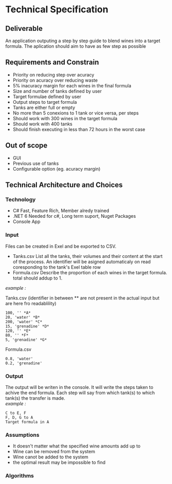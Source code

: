 # Technical Specification

## Deliverable

An application outputing a step by step guide to blend wines into a target formula. The aplication should aim to have as few step as possible

## Requirements and Constrain

- Priority on reducing step over acuracy
- Priority on acuracy over reducing waste
- 5% inacuracy margin for each wines in the final formula
- Size and number of tanks defined by user
- Target formulae defined by user
- Output steps to target formula
- Tanks are either full or empty
- No more than 5 conexions to 1 tank or vice versa, per steps
- Should work with 300 wines in the target formula
- Should work with 400 tanks
- Should finish executing in less than 72 hours in the worst case

## Out of scope

- GUI
- Previous use of tanks
- Configurable option (eg. acuracy margin)

## Technical Architecture and Choices

### Technology

- C# Fast, Feature Rich, Member alredy trained
- .NET 6 Needed for c#, Long term suport, Nuget Packages
- Console App

### Input

Files can be created in Exel and be exported to CSV.

- Tanks.csv List all the tanks, their volumes and their content at the start of the process. An identifier will be asigned automaticaly on read coresponding to the tank's Exel table row
- Formula.csv Describe the proportion of each wines in the target formula. total should addup  to 1.

*example :*<br>

Tanks.csv (identifier in between ** are not present in the actual input but are here fro readablility)
```
100, '' *A*
20, 'water' *B*
200, 'water' *C*
15, 'grenadine' *D*
120, '' *E*
80, '' *F*
5, 'grenadine' *G*
```
Formula.csv
```
0.8, 'water'
0.2, 'grenadine'
```

### Output

The output will be writen in the console. It will write the steps taken to achive the end formula. Each step will say from which tank(s) to which tank(s) the transfer is made.<br>
*example :*<br>

```
C to E, F
F, D, G to A
Target formula in A
```

### Assumptions

- It doesn't matter what the specified wine amounts add up to
- Wine can be removed from the system
- Wine canot be added to the system
- the optimal result may be impossible to find

### Algorithms 


















